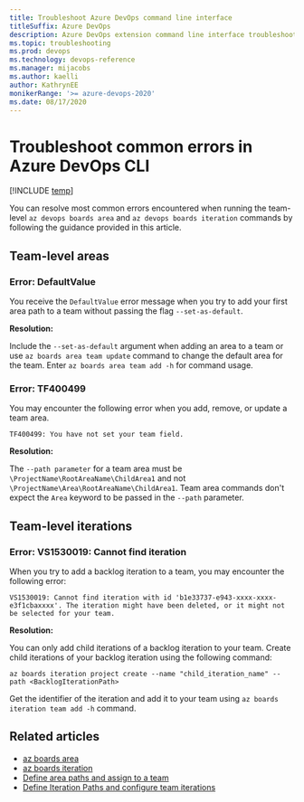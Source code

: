 ```yaml
---
title: Troubleshoot Azure DevOps command line interface
titleSuffix: Azure DevOps 
description: Azure DevOps extension command line interface troubleshooting 
ms.topic: troubleshooting 
ms.prod: devops 
ms.technology: devops-reference
ms.manager: mijacobs 
ms.author: kaelli
author: KathrynEE
monikerRange: '>= azure-devops-2020'
ms.date: 08/17/2020
---
```


# Troubleshoot common errors in Azure DevOps CLI

[!INCLUDE [temp](../includes/version-cloud-plus-2020.md)] 

You can resolve most common errors encountered when running the team-level `az devops boards area` and `az devops boards iteration` commands by following the guidance provided in this article. 

## Team-level areas 

### Error: DefaultValue

You receive the `DefaultValue` error message when you try to add your first area path to a team without passing the flag `--set-as-default`.

**Resolution:** 

Include the `--set-as-default` argument when adding an area to a team or use `az boards area team update` command to change the default area for the team. Enter `az boards area team add -h` for command usage. 


### Error: TF400499 

You may encounter the following error when you add, remove, or update a team area. 

`TF400499: You have not set your team field.`
 
**Resolution:** 

The `--path parameter` for a team area must be `\ProjectName\RootAreaName\ChildArea1` and not `\ProjectName\Area\RootAreaName\ChildArea1`. Team area commands don't expect the `Area` keyword to be passed in the `--path` parameter.

## Team-level iterations


### Error: VS1530019: Cannot find iteration  

When you try to add a backlog iteration to a team, you may encounter the following error:

`VS1530019: Cannot find iteration with id 'b1e33737-e943-xxxx-xxxx-e3f1cbaxxxx'. The iteration might have been deleted, or it might not be selected for your team.`

**Resolution:** 

You can only add child iterations of a backlog iteration to your team. Create child iterations of your backlog iteration using the following command: 

`az boards iteration project create --name "child_iteration_name" --path <BacklogIterationPath>`

Get the identifier of the iteration and add it to your team using `az boards iteration team add -h` command.
 

## Related articles
- [az boards area](/cli/azure/ext/azure-devops/boards/area)
- [az boards iteration](/cli/azure/ext/azure-devops/boards/iteration)
- [Define area paths and assign to a team](../organizations/settings/set-area-paths.md)
- [Define Iteration Paths and configure team iterations](../organizations/settings/set-iteration-paths-sprints.md) 